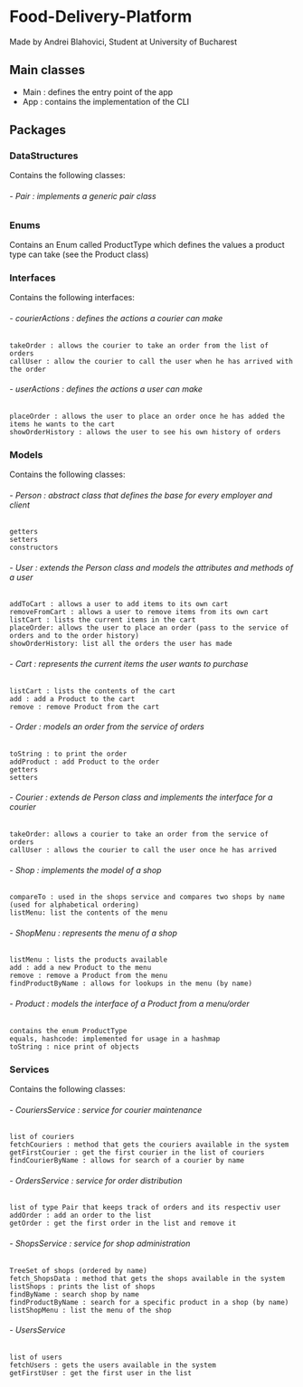 # Food-Delivery-Platform
Made by Andrei Blahovici, Student at University of Bucharest

## Main classes

- Main : defines the entry point of the app
- App : contains the implementation of the CLI

## Packages

### DataStructures

Contains the following classes:

###### - Pair : implements a generic pair class

### Enums

Contains an Enum called ProductType which defines the values a product type can take (see the Product class)

### Interfaces

Contains the following interfaces:

###### - courierActions : defines the actions a courier can make
````
takeOrder : allows the courier to take an order from the list of orders
callUser : allow the courier to call the user when he has arrived with the order
````
###### - userActions : defines the actions a user can make

````
placeOrder : allows the user to place an order once he has added the items he wants to the cart 
showOrderHistory : allows the user to see his own history of orders
````

### Models

Contains the following classes:

###### - Person : abstract class that defines the base for every employer and client
````
getters
setters
constructors
````
###### - User : extends the Person class and models the attributes and methods of a user
````
addToCart : allows a user to add items to its own cart
removeFromCart : allows a user to remove items from its own cart
listCart : lists the current items in the cart
placeOrder: allows the user to place an order (pass to the service of orders and to the order history)
showOrderHistory: list all the orders the user has made
````
###### - Cart : represents the current items the user wants to purchase
````
listCart : lists the contents of the cart
add : add a Product to the cart
remove : remove Product from the cart
````
###### - Order : models an order from the service of orders
````
toString : to print the order
addProduct : add Product to the order
getters
setters
````
###### - Courier : extends de Person class and implements the interface for a courier
````
takeOrder: allows a courier to take an order from the service of orders
callUser : allows the courier to call the user once he has arrived
````
###### - Shop : implements the model of a shop
````
compareTo : used in the shops service and compares two shops by name (used for alphabetical ordering)
listMenu: list the contents of the menu
````
###### - ShopMenu : represents the menu of a shop
````
listMenu : lists the products available
add : add a new Product to the menu
remove : remove a Product from the menu
findProductByName : allows for lookups in the menu (by name)
````
###### - Product : models the interface of a Product from a menu/order 
````
contains the enum ProductType
equals, hashcode: implemented for usage in a hashmap
toString : nice print of objects
````

### Services

Contains the following classes:

###### - CouriersService : service for courier maintenance
````
list of couriers
fetchCouriers : method that gets the couriers available in the system
getFirstCourier : get the first courier in the list of couriers
findCourierByName : allows for search of a courier by name
````
###### - OrdersService : service for order distribution
````
list of type Pair that keeps track of orders and its respectiv user
addOrder : add an order to the list
getOrder : get the first order in the list and remove it
````
###### - ShopsService : service for shop administration
````
TreeSet of shops (ordered by name)
fetch_ShopsData : method that gets the shops available in the system
listShops : prints the list of shops
findByName : search shop by name
findProductByName : search for a specific product in a shop (by name)
listShopMenu : list the menu of the shop
````
###### - UsersService
````
list of users
fetchUsers : gets the users available in the system
getFirstUser : get the first user in the list
````